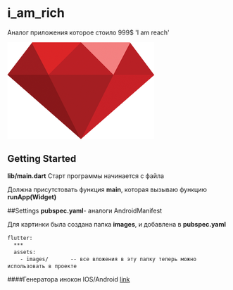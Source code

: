 # i_am_rich

Аналог приложения которое стоило 999$ 'I am reach'

![I am reach image](/images/diamond.webp)

## Getting Started
**lib/main.dart** Старт программы начинается с файла

Должна присутстовать функция **main**, которая вызываю функцию **runApp(Widget)**

##Settings
**pubspec.yaml**- аналоги AndroidManifest

Для картинки была создана папка **images**, и добавлена в **pubspec.yaml**
```
flutter:
  ***
  assets:
    - images/       -- все вложения в эту папку теперь можно использовать в проекте
```

####Генератора инокон IOS/Android
[link](https://appicon.co/)